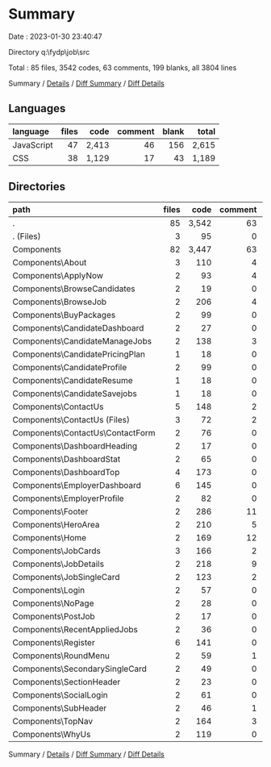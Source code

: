 # Summary

Date : 2023-01-30 23:40:47

Directory q:\\fydp\\job\\src

Total : 85 files,  3542 codes, 63 comments, 199 blanks, all 3804 lines

Summary / [Details](details.md) / [Diff Summary](diff.md) / [Diff Details](diff-details.md)

## Languages
| language | files | code | comment | blank | total |
| :--- | ---: | ---: | ---: | ---: | ---: |
| JavaScript | 47 | 2,413 | 46 | 156 | 2,615 |
| CSS | 38 | 1,129 | 17 | 43 | 1,189 |

## Directories
| path | files | code | comment | blank | total |
| :--- | ---: | ---: | ---: | ---: | ---: |
| . | 85 | 3,542 | 63 | 199 | 3,804 |
| . (Files) | 3 | 95 | 0 | 10 | 105 |
| Components | 82 | 3,447 | 63 | 189 | 3,699 |
| Components\\About | 3 | 110 | 4 | 5 | 119 |
| Components\\ApplyNow | 2 | 93 | 4 | 4 | 101 |
| Components\\BrowseCandidates | 2 | 19 | 0 | 5 | 24 |
| Components\\BrowseJob | 2 | 206 | 4 | 7 | 217 |
| Components\\BuyPackages | 2 | 99 | 0 | 3 | 102 |
| Components\\CandidateDashboard | 2 | 27 | 0 | 5 | 32 |
| Components\\CandidateManageJobs | 2 | 138 | 3 | 5 | 146 |
| Components\\CandidatePricingPlan | 1 | 18 | 0 | 2 | 20 |
| Components\\CandidateProfile | 2 | 99 | 0 | 5 | 104 |
| Components\\CandidateResume | 1 | 18 | 0 | 2 | 20 |
| Components\\CandidateSavejobs | 1 | 18 | 0 | 2 | 20 |
| Components\\ContactUs | 5 | 148 | 2 | 8 | 158 |
| Components\\ContactUs (Files) | 3 | 72 | 2 | 5 | 79 |
| Components\\ContactUs\\ContactForm | 2 | 76 | 0 | 3 | 79 |
| Components\\DashboardHeading | 2 | 17 | 0 | 2 | 19 |
| Components\\DashboardStat | 2 | 65 | 0 | 3 | 68 |
| Components\\DashboardTop | 4 | 173 | 0 | 9 | 182 |
| Components\\EmployerDashboard | 6 | 145 | 0 | 11 | 156 |
| Components\\EmployerProfile | 2 | 82 | 0 | 6 | 88 |
| Components\\Footer | 2 | 286 | 11 | 11 | 308 |
| Components\\HeroArea | 2 | 210 | 5 | 9 | 224 |
| Components\\Home | 2 | 169 | 12 | 14 | 195 |
| Components\\JobCards | 3 | 166 | 2 | 4 | 172 |
| Components\\JobDetails | 2 | 218 | 9 | 12 | 239 |
| Components\\JobSingleCard | 2 | 123 | 2 | 3 | 128 |
| Components\\Login | 2 | 57 | 0 | 1 | 58 |
| Components\\NoPage | 2 | 28 | 0 | 4 | 32 |
| Components\\PostJob | 2 | 17 | 0 | 3 | 20 |
| Components\\RecentAppliedJobs | 2 | 36 | 0 | 3 | 39 |
| Components\\Register | 6 | 141 | 0 | 12 | 153 |
| Components\\RoundMenu | 2 | 59 | 1 | 4 | 64 |
| Components\\SecondarySingleCard | 2 | 49 | 0 | 7 | 56 |
| Components\\SectionHeader | 2 | 23 | 0 | 2 | 25 |
| Components\\SocialLogin | 2 | 61 | 0 | 3 | 64 |
| Components\\SubHeader | 2 | 46 | 1 | 4 | 51 |
| Components\\TopNav | 2 | 164 | 3 | 6 | 173 |
| Components\\WhyUs | 2 | 119 | 0 | 3 | 122 |

Summary / [Details](details.md) / [Diff Summary](diff.md) / [Diff Details](diff-details.md)